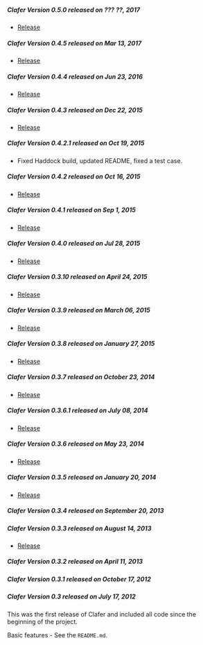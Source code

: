 ##### Clafer Version 0.5.0 released on ??? ??, 2017

* [Release](https://github.com/gsdlab/clafer/pull/??)

##### Clafer Version 0.4.5 released on Mar 13, 2017

* [Release](https://github.com/gsdlab/clafer/pull/91)

##### Clafer Version 0.4.4 released on Jun 23, 2016

* [Release](https://github.com/gsdlab/clafer/pull/88)

##### Clafer Version 0.4.3 released on Dec 22, 2015

* [Release](https://github.com/gsdlab/clafer/pull/81)

##### Clafer Version 0.4.2.1 released on Oct 19, 2015

* Fixed Haddock build, updated README, fixed a test case.

##### Clafer Version 0.4.2 released on Oct 16, 2015

* [Release](https://github.com/gsdlab/clafer/pull/74)

##### Clafer Version 0.4.1 released on Sep 1, 2015

* [Release](https://github.com/gsdlab/clafer/pull/71)

##### Clafer Version 0.4.0 released on Jul 28, 2015

* [Release](https://github.com/gsdlab/clafer/pull/68)

##### Clafer Version 0.3.10 released on April 24, 2015

* [Release](https://github.com/gsdlab/clafer/pull/66)

##### Clafer Version 0.3.9 released on March 06, 2015

* [Release](https://github.com/gsdlab/clafer/pull/63)

##### Clafer Version 0.3.8 released on January 27, 2015

* [Release](https://github.com/gsdlab/clafer/pull/60)

##### Clafer Version 0.3.7 released on October 23, 2014

* [Release](https://github.com/gsdlab/clafer/pull/53)

##### Clafer Version 0.3.6.1 released on July 08, 2014

* [Release](https://github.com/gsdlab/clafer/pull/50)

##### Clafer Version 0.3.6 released on May 23, 2014

* [Release](https://github.com/gsdlab/clafer/pull/48)

##### Clafer Version 0.3.5 released on January 20, 2014

* [Release](https://github.com/gsdlab/clafer/pull/44)

##### Clafer Version 0.3.4 released on September 20, 2013

##### Clafer Version 0.3.3 released on August 14, 2013

* [Release](https://github.com/gsdlab/clafer/pull/35)

##### Clafer Version 0.3.2 released on April 11, 2013

##### Clafer Version 0.3.1 released on October 17, 2012

##### Clafer Version 0.3 released on July 17, 2012

This was the first release of Clafer and included all code since the beginning of the project.

Basic features - See the `README.md`.

